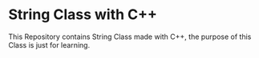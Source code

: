 # String Class with C++
This Repository contains String Class made with C++, the purpose of this Class is just for learning.
